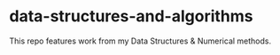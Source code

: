 # data-structures-and-algorithms
This repo features work from my Data Structures &amp; Numerical methods.
